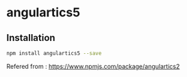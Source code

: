 # angulartics5

## Installation

```sh
npm install angulartics5 --save
```

 Refered from : https://www.npmjs.com/package/angulartics2
